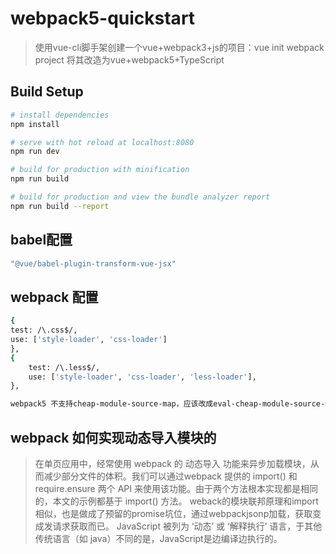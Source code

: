 # webpack5-quickstart

> 使用vue-cli脚手架创建一个vue+webpack3+js的项目：vue init webpack project
> 将其改造为vue+webpack5+TypeScript

## Build Setup

``` bash
# install dependencies
npm install

# serve with hot reload at localhost:8080
npm run dev

# build for production with minification
npm run build

# build for production and view the bundle analyzer report
npm run build --report
```

## babel配置

``` bash
"@vue/babel-plugin-transform-vue-jsx"
```
        
## webpack 配置
``` bash
{
test: /\.css$/,
use: ['style-loader', 'css-loader']
},
{
    test: /\.less$/,
    use: ['style-loader', 'css-loader', 'less-loader'],
},

webpack5 不支持cheap-module-source-map，应该改成eval-cheap-module-source-map，语法检测更严格
```

## webpack 如何实现动态导入模块的

> 在单页应用中，经常使用 webpack 的 动态导入 功能来异步加载模块，从而减少部分文件的体积。我们可以通过webpack 提供的 import() 和 require.ensure 两个 API 来使用该功能。由于两个方法根本实现都是相同的，本文的示例都基于 import() 方法。
> weback的模块联邦原理和import相似，也是做成了预留的promise坑位，通过webpackjsonp加载，获取变成发请求获取而已。
> JavaScript 被列为 ‘动态’ 或 ‘解释执行’ 语言，于其他传统语言（如 java）不同的是，JavaScript是边编译边执行的。

